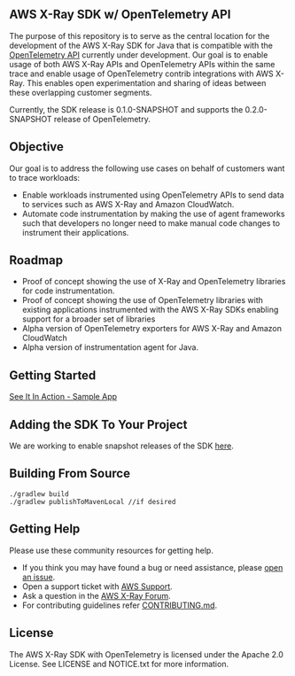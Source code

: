  ## AWS X-Ray SDK w/ OpenTelemetry API

The purpose of this repository is to serve as the central location for the development of the AWS X-Ray SDK for Java that is compatible with the [OpenTelemetry API](https://github.com/open-telemetry/opentelemetry-java/tree/master/api) currently under development. Our goal is to enable usage of both AWS X-Ray APIs and OpenTelemetry APIs within the same trace and enable usage of OpenTelemetry contrib integrations with AWS X-Ray. This enables open experimentation and sharing of ideas between these overlapping customer segments.

Currently, the SDK release is 0.1.0-SNAPSHOT and supports the 0.2.0-SNAPSHOT release of OpenTelemetry.

## Objective

Our goal is to address the following use cases on behalf of customers want to trace workloads:

* Enable workloads instrumented using OpenTelemetry APIs to send data to services such as AWS X-Ray and Amazon CloudWatch.
* Automate code instrumentation by making the use of agent frameworks such that developers no longer need to make manual code changes to instrument their applications.

## Roadmap

* Proof of concept showing the use of X-Ray and OpenTelemetry libraries for code instrumentation.
* Proof of concept showing the use of OpenTelemetry libraries with existing applications instrumented with the AWS X-Ray SDKs enabling support for a broader set of libraries
* Alpha version of OpenTelemetry exporters for AWS X-Ray and Amazon CloudWatch
* Alpha version of instrumentation agent for Java.

## Getting Started

[See It In Action - Sample App](https://github.com/aws-samples/aws-xray-sdk-with-opentelemetry-sample)

## Adding the SDK To Your Project

We are working to enable snapshot releases of the SDK [here](https://github.com/awslabs/aws-xray-sdk-with-opentelemetry/issues/8). 

## Building From Source

```
./gradlew build
./gradlew publishToMavenLocal //if desired
```

## Getting Help

Please use these community resources for getting help.

* If you think you may have found a bug or need assistance, please [open an issue](https://github.com/awslabs/aws-xray-sdk-with-opentelemetry/issues/new).
* Open a support ticket with [AWS Support](http://docs.aws.amazon.com/awssupport/latest/user/getting-started.html).
* Ask a question in the [AWS X-Ray Forum](https://forums.aws.amazon.com/forum.jspa?forumID=241&start=0).
* For contributing guidelines refer [CONTRIBUTING.md](https://github.com/awslabs/aws-xray-sdk-with-opentelemetry/blob/master/CONTRIBUTING.md).

## License

The AWS X-Ray SDK with OpenTelemetry is licensed under the Apache 2.0 License. See LICENSE and NOTICE.txt for more information.
